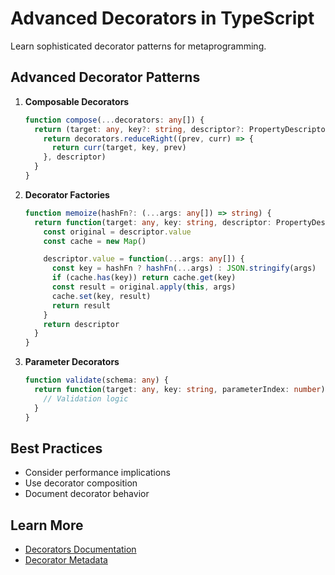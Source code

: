# Advanced Decorators in TypeScript

Learn sophisticated decorator patterns for metaprogramming.

## Advanced Decorator Patterns

1. **Composable Decorators**
   ```typescript
   function compose(...decorators: any[]) {
     return (target: any, key?: string, descriptor?: PropertyDescriptor) => {
       return decorators.reduceRight((prev, curr) => {
         return curr(target, key, prev)
       }, descriptor)
     }
   }
   ```

2. **Decorator Factories**
   ```typescript
   function memoize(hashFn?: (...args: any[]) => string) {
     return function(target: any, key: string, descriptor: PropertyDescriptor) {
       const original = descriptor.value
       const cache = new Map()

       descriptor.value = function(...args: any[]) {
         const key = hashFn ? hashFn(...args) : JSON.stringify(args)
         if (cache.has(key)) return cache.get(key)
         const result = original.apply(this, args)
         cache.set(key, result)
         return result
       }
       return descriptor
     }
   }
   ```

3. **Parameter Decorators**
   ```typescript
   function validate(schema: any) {
     return function(target: any, key: string, parameterIndex: number) {
       // Validation logic
     }
   }
   ```

## Best Practices
- Consider performance implications
- Use decorator composition
- Document decorator behavior

## Learn More
- [Decorators Documentation](https://www.typescriptlang.org/docs/handbook/decorators.html)
- [Decorator Metadata](https://www.typescriptlang.org/docs/handbook/decorators.html#metadata)